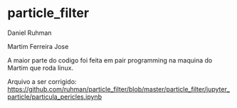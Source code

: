 # particle_filter

Daniel Ruhman

Martim Ferreira Jose

A maior parte do codigo foi feita em pair programming na maquina do Martim que roda linux.

Arquivo a ser corrigido: https://github.com/ruhman/particle_filter/blob/master/particle_filter/jupyter_particle/particula_pericles.ipynb
